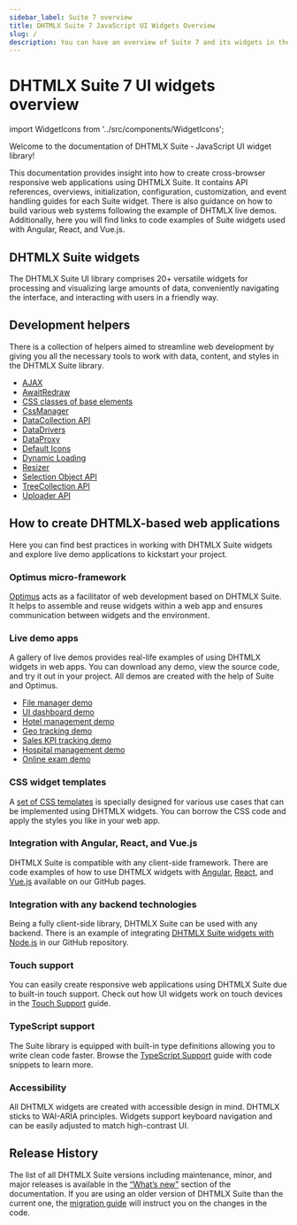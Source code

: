 ```yaml
---
sidebar_label: Suite 7 overview
title: DHTMLX Suite 7 JavaScript UI Widgets Overview 
slug: /
description: You can have an overview of Suite 7 and its widgets in the documentation of the DHTMLX JavaScript UI library. Browse developer guides and API reference, try out code examples and live demos, and download a free 30-day evaluation version of DHTMLX Suite 7.
---
```


# DHTMLX Suite 7 UI widgets overview

import WidgetIcons from '../src/components/WidgetIcons';

Welcome to the documentation of DHTMLX Suite ‐ JavaScript UI widget library!

This documentation provides insight into how to create cross-browser responsive web applications using DHTMLX Suite. It contains API references, overviews, initialization, configuration, customization, and event handling guides for each Suite widget. There is also guidance on how to build various web systems following the example of DHTMLX live demos. Additionally, here you will find links to code examples of Suite widgets used with Angular, React, and Vue.js.

## DHTMLX Suite widgets

The DHTMLX Suite UI library comprises 20+ versatile widgets for processing and visualizing large amounts of data, conveniently navigating the interface, and interacting with users in a friendly way.

<WidgetIcons />

## Development helpers

There is a collection of helpers aimed to streamline web development by giving you all the necessary tools to work with data, content, and styles in the DHTMLX Suite library.

- [AJAX](ajax/)
- [AwaitRedraw](helpers/await_redraw)
- [CSS classes of base elements](helpers/base_elements)
- [CssManager](css_manager/)
- [DataCollection API](data_collection/)
- [DataDrivers](helpers/datadrivers)
- [DataProxy](data_proxy/)
- [Default Icons](helpers/icon)
- [Dynamic Loading](helpers/lazydataproxy)
- [Resizer](helpers/resize_handler)
- [Selection Object API](selection/)
- [TreeCollection API](tree_collection/)
- [Uploader API](uploader/)

## How to create DHTMLX-based web applications

Here you can find best practices in working with DHTMLX Suite widgets and explore live demo applications to kickstart your project.

### Optimus micro-framework

[Optimus](/optimus_guides/) acts as a facilitator of web development based on DHTMLX Suite. It helps to assemble and reuse widgets within a web app and ensures communication between widgets and the environment.

### Live demo apps

A gallery of live demos provides real-life examples of using DHTMLX widgets in web apps. You can download any demo, view the source code, and try it out in your project. All demos are created with the help of Suite and Optimus.

- [File manager demo](optimus_guides/filemanager_demo)
- [UI dashboard demo](optimus_guides/dashboard_demo)
- [Hotel management demo](optimus_guides/hotel_demo)
- [Geo tracking demo](optimus_guides/geotracking_demo)
- [Sales KPI tracking demo](optimus_guides/kpi_demo)
- [Hospital management demo](optimus_guides/hospital_demo)
- [Online exam demo](optimus_guides/exam_demo)

### CSS widget templates

A [set of CSS templates](https://dhtmlx.com/docs/products/dhtmlxSuite/how-to-create-javascript-applications/) is specially designed for various use cases that can be implemented using DHTMLX widgets. You can borrow the CSS code and apply the styles you like in your web app.

### Integration with Angular, React, and Vue.js
[comment]: # (ссылки ниже должны уводить на страницы доки)
DHTMLX Suite is compatible with any client-side framework. There are code examples of how to use DHTMLX widgets with [Angular](https://dhtmlx.github.io/angular-suite-demo/?path=/story/calendar--base), [React](https://dhtmlx.github.io/react-widgets/#/), and [Vue.js](https://dhtmlx.github.io/vue-suite-demo/?path=/story/calendar--base) available on our GitHub pages.

### Integration with any backend technologies

Being a fully client-side library, DHTMLX Suite can be used with any backend. There is an example of integrating [DHTMLX Suite widgets with Node.js](https://github.com/DHTMLX/nodejs-suite-demo) in our GitHub repository.

### Touch support
You can easily create responsive web applications using DHTMLX Suite due to built-in touch support. Check out how UI widgets work on touch devices in the [Touch Support](/common_features/touch_support/) guide.

### TypeScript support
The Suite library is equipped with built-in type definitions allowing you to write clean code faster. Browse the [TypeScript Support](/common_features/using_typescript/) guide with code snippets to learn more.

### Accessibility

All DHTMLX widgets are created with accessible design in mind. DHTMLX sticks to WAI-ARIA principles. Widgets support keyboard navigation and can be easily adjusted to match high-contrast UI.

## Release History

The list of all DHTMLX Suite versions including maintenance, minor, and major releases is available in the [“What’s new”](/whatsnew/) section of the documentation. If you are using an older version of DHTMLX Suite than the current one, the [migration guide](/migration/) will instruct you on the changes in the code.
